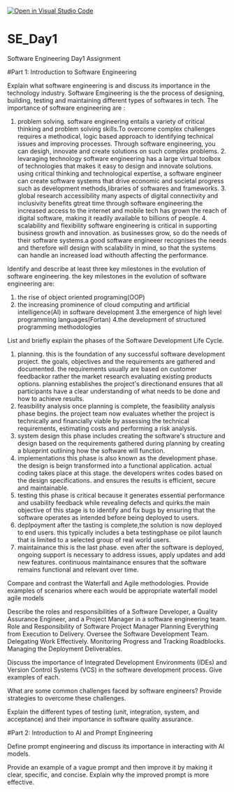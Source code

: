 [![Open in Visual Studio Code](https://classroom.github.com/assets/open-in-vscode-2e0aaae1b6195c2367325f4f02e2d04e9abb55f0b24a779b69b11b9e10269abc.svg)](https://classroom.github.com/online_ide?assignment_repo_id=18366123&assignment_repo_type=AssignmentRepo)
# SE_Day1
Software Engineering Day1 Assignment

#Part 1: Introduction to Software Engineering

Explain what software engineering is and discuss its importance in the technology industry.
Software Emgineering is the the process of designing, building, testing and maintaining different types of softwares in tech.
The importance of software engineering are :
1. problem solving.
   software engineering entails  a variety of critical thinking and problem solving skills.To overcome complex challenges requires a methodical, logic based approach to identifying technical issues and improving processes. Through software engineering, you can desigh, innovate and create solutions on such complex problems.
   2. levaraging technology
      software engineering has a large virtual toolbox of technologies that makes it easy to design and innovate solutions. using critical thinking and technological expertise, a software engineer can create software systems  that drive economic and societal progress such as development methods,libraries of softwares and frameworks.
      3. global research accessibility
         many aspects of digital connectivity and inclusivity benefits gtreat time through software engineering.the increased access to the internet and mobile tech has grown the reach of digital software, making it readily available to billions of people.
         4. scalability and flexibility
            software engineering is critical in supporting business growth and innovation. as businesses grow, so do the needs of their software systems.a good software engineeer recognises the needs and therefore will design with scalability in mind, so that the systems can handle an increased load withouth affecting the performance.


Identify and describe at least three key milestones in the evolution of software engineering.
the key milestones in the evolution of software engineering are:
1. the rise of object oriented programing(OOP)
2. the increasing prominence of cloud computing and artificial intelligence(AI) in software development
3.the emergence of high level programming languages(Fortan)
4.the development of structured programming methodologies


List and briefly explain the phases of the Software Development Life Cycle.
1. planning.
   this is the foundation of any successful software development project. the goals, objectives and the requirements are gathered and documented. the requirements usually are based on customer feedbackor rather the market research evaluating existing products options. planning establishes the project's directionand ensures that all participants have a clear understanding of what needs to be done and how to achieve results.
2. feasibility analysis
   once planning is complete, the feasibility analysis phase begins. the project team now evaluates whether the project is technically and financially viable by assessing the technical requirements, estimating costs and performing a risk analysis.
3. system design
this phase includes creating the software's structure and design based on the requirements gathered during planning by creating a blueprint  outlining how the software will function. 
4. implementations
   this phase is also known as the development phase. the design is beign transformed into a functional application. actual coding takes place at this stage. the developers writes codes based on the design specifications. and ensures the results is efficient, secure and maintainable.
5. testing
  this phase is critical because it generates essential performance and usability feedback while revealing defects and quirks.the main objective of this stage is to identify and fix bugs by ensuring that the software operates as intended before being deployed to users. 
6. deplpoyment
 after the tasting is complete,the solution is now deployed to end users. this typically includes a beta testingphase oe pilot launch that is limited to a selected group of real world users.
7. maintainance
this is the last phase. even after the software is deployed, ongoing support is necessary to address issues, apply updates and add new features. continuous maintainance ensures that the software remains functional and relevant over time.  
 


Compare and contrast the Waterfall and Agile methodologies. Provide examples of scenarios where each would be appropriate
waterfall model
agile models


Describe the roles and responsibilities of a Software Developer, a Quality Assurance Engineer, and a Project Manager in a software engineering team.
Role and Responsibility of Software Project Manager
Planning Everything from Execution to Delivery.
Oversee the Software Development Team.
Delegating Work Effectively.
Monitoring Progress and Tracking Roadblocks.
Managing the Deployment Deliverables.


Discuss the importance of Integrated Development Environments (IDEs) and Version Control Systems (VCS) in the software development process. Give examples of each.


What are some common challenges faced by software engineers? Provide strategies to overcome these challenges.


Explain the different types of testing (unit, integration, system, and acceptance) and their importance in software quality assurance.


#Part 2: Introduction to AI and Prompt Engineering


Define prompt engineering and discuss its importance in interacting with AI models.


Provide an example of a vague prompt and then improve it by making it clear, specific, and concise. Explain why the improved prompt is more effective.

